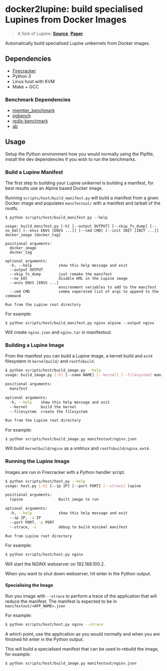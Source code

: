 # docker2lupine: build specialised Lupines from Docker Images

> A fork of Lupine: **[Source](https://github.com/hckuo/Lupine-Linux)**, **[Paper](https://dl.acm.org/doi/10.1145/3342195.3387526)**

Automatically build specialised Lupine unikernels from Docker images.

## Dependencies

* [Firecracker](https://github.com/firecracker-microvm/firecracker)
* Python 3
* Linux host with KVM
* Make + GCC

### Benchmark Dependencies

* [memtier_benchmark](https://github.com/RedisLabs/memtier_benchmark)
* [pgbench](https://www.postgresql.org/docs/10/pgbench.html)
* [redis-benchmark](https://redis.io/topics/benchmarks)
* [ab](https://httpd.apache.org/docs/2.4/programs/ab.html)

## Usage

Setup the Python environment how you would normally using the Pipfile, install the dev dependencies if you wish to run the benchmarks.

### Build a Lupine Manifest

The first step to building your Lupine unikernel is building a manifest, for best results use an Alpine based Docker image.

Running `scripts/host/build_manifest.py` will build a manifest from a given Docker image and populates `manifestout/` with a manifest and tarball of the rootfs.

```shell
$ python scripts/host/build_manifest.py --help 

usage: build_manifest.py [-h] [--output OUTPUT] [--skip_fs_dump] [--no_kml] [--envs ENVS [ENVS ...]] [--cmd CMD] [--init INIT [INIT ...]] docker_image [docker_tag]

positional arguments:
  docker_image
  docker_tag

optional arguments:
  -h, --help            show this help message and exit
  --output OUTPUT
  --skip_fs_dump        just remake the manifest
  --no_kml              disable KML in the Lupine image
  --envs ENVS [ENVS ...]
                        environment variables to add to the manifest
  --cmd CMD             comma seperated list of args to append to the command

Run from the Lupine root directory
```

For example:

```shell
$ python scripts/host/build_manifest.py nginx alpine --output nginx
```

Will create `nginx.json` and `nginx.tar` in manifestout.

### Building a Lupine Image

From the manifest you can build a Lupine image, a kernel build and `ext4` filesystem in `kernelbuild/` and `rootfsbuild`.

```sh
$ python scripts/host/build_image.py --help                        
usage: build_image.py [-h] [--name NAME] [--kernel] [--filesystem] manifest

positional arguments:
  manifest

optional arguments:
  -h, --help    show this help message and exit
  --kernel      build the kernel
  --filesystem  create the filesystem

Run from the Lupine root directory
```

For example:

```shell
$ python scripts/host/build_image.py manifestout/nginx.json
```

Will build `kernelbuild/nginx` as a vmlinux and `rootfsbuild/nginx.ext4`.

### Running the Lupine Image

Images are run in Firecracker with a Python handler script.

```sh
$ python scripts/host/host.py --help                       
usage: host.py [-h] [--ip IP] [--port PORT] [--strace] lupine

positional arguments:
  lupine                Built image to run

optional arguments:
  -h, --help            show this help message and exit
  --ip IP, -a IP
  --port PORT, -p PORT
  --strace, -s          debug to build minimal manifest

Run from Lupine root directory
```

For example:

```sh
$ python scripts/host/host.py nginx
```

Will start the NGINX webserver on 192.168.100.2.

When you want to shut down webserver, hit enter in the Python output.

#### Specialising the Image

Run you image with `--strace` to perform a trace of the application that will reduce the manifest. The manifest is expected to be in `manifestout/<APP_NAME>.json`

For example:

```sh
$ python scripts/host/host.py nginx --strace
```

A which point, use the application as you would normally and when you are finished hit enter in the Python output.

This will build a specialised manifest that can be used to rebuild the image, for example:

```shell
$ python scripts/host/build_image.py manifestout/nginx.json
```
